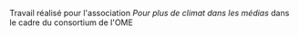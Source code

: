 Travail réalisé pour l'association *Pour plus de climat dans les médias* dans le cadre du consortium de l'OME